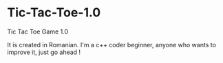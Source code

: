 # Tic-Tac-Toe-1.0
Tic Tac Toe Game 1.0

It is created in Romanian. I'm a c++ coder beginner, anyone who wants to improve it, just go ahead !

